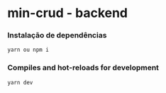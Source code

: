 # min-crud - backend

### Instalação de dependências

```
yarn ou npm i
```

### Compiles and hot-reloads for development
```
yarn dev
```

